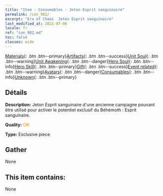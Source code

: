 ```yaml
---
title: "Item - Consumables - Jeton Esprit sanguinaire"
permalink: /con_982/
excerpt: "Era of Chaos  Jeton Esprit sanguinaire"
last_modified_at: 2021-07-06
locale: fr
ref: "con_982.md"
toc: false
classes: wide
---
```

 [Materials](/ItemsFR/){: .btn .btn--primary}[Artifacts](/ItemsFR/Artifacts/){: .btn .btn--success}[Unit Soul](/ItemsFR/UnitSoul/){: .btn .btn--warning}[Unit Awakening](/ItemsFR/UnitAwakening/){: .btn .btn--danger}[Hero Soul](/ItemsFR/HeroSoul/){: .btn .btn--info}[Hero Skill](/ItemsFR/HeroSkill/){: .btn .btn--primary}[Gift](/ItemsFR/Gift/){: .btn .btn--success}[Event related](/ItemsFR/Events/){: .btn .btn--warning}[Avatars](/ItemsFR/Avatars/){: .btn .btn--danger}[Consumables](/ItemsFR/Consumables/){: .btn .btn--info}[Unknown](/ItemsFR/Unknown/){: .btn .btn--primary}

## Détails
 **Description:** Jeton Esprit sanguinaire d'une ancienne campagne pouvant être utilisé pour activer le potentiel exclusif du Béhémoth : Esprit sanguinaire.

 **Quality:** <span style="color: #FF8C00">OK</span>

 **Type:** Exclusive piece

## Gather

  None

## This item contains:

  None

